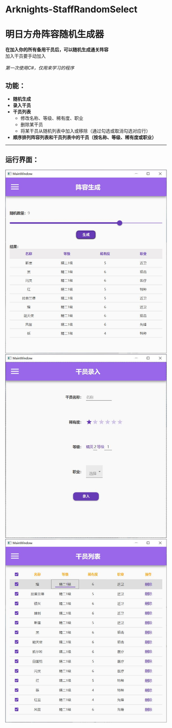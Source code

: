 # Arknights-StaffRandomSelect

# 明日方舟阵容随机生成器

<b>在加入你的所有备用干员后，可以随机生成通关阵容</b><br>
加入干员要手动加入<br><br>
*第一次使用C#，仅用来学习的程序*

## 功能：
- <b>随机生成
- 录入干员
- 干员列表</b>
  - 修改名称、等级、稀有度、职业
  - 删除某干员
  - 将某干员从随机列表中加入或移除（通过勾选或取消勾选对应行）
- <b>顺序排列阵容列表和干员列表中的干员（按名称、等级、稀有度或职业） </b>

----

## 运行界面：
![](https://github.com/juhkff/Arknights-StaffRandomSelect/blob/master/images/image01.jpg)
![](https://github.com/juhkff/Arknights-StaffRandomSelect/blob/master/images/image02.jpg)
![](https://github.com/juhkff/Arknights-StaffRandomSelect/blob/master/images/image03.jpg)
